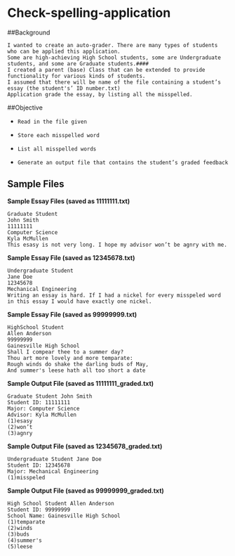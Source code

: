 # Check-spelling-application


##Background

    I wanted to create an auto-grader. There are many types of students who can be applied this application.
    Some are high-achieving High School students, some are Undergraduate students, and some are Graduate students.#### 
    I created a parent (base) Class that can be extended to provide functionality for various kinds of students. 
    I assumed that there will be name of the file containing a student’s essay (the student's’ ID number.txt) 
    Application grade the essay, by listing all the misspelled.


##Objective

*     Read in the file given
*     Store each misspelled word
*     List all misspelled words
*     Generate an output file that contains the student’s graded feedback

## Sample Files 

**Sample Essay Files (saved as 11111111.txt)** 
 

    Graduate Student 
    John Smith
    11111111
    Computer Science
    Kyla McMullen
    This esasy is not very long. I hope my advisor won’t be agnry with me.


**Sample Essay File (saved as 12345678.txt)**
 
    Undergraduate Student
    Jane Doe
    12345678
    Mechanical Engineering
    Writing an essay is hard. If I had a nickel for every misspeled word in this essay I would have exactly one nickel.

**Sample Essay File (saved as 99999999.txt)**
 
    HighSchool Student
    Allen Anderson
    99999999
    Gainesville High School
    Shall I compear thee to a summer day?
    Thou art more lovely and more temparate:
    Rough winds do shake the darling buds of May,
    And summer's leese hath all too short a date

**Sample Output File (saved as 11111111_graded.txt)**
 
    Graduate Student John Smith
    Student ID: 11111111
    Major: Computer Science
    Advisor: Kyla McMullen
    (1)esasy
    (2)won’t
    (3)agnry

**Sample Output File (saved as 12345678_graded.txt)**
 
    Undergraduate Student Jane Doe
    Student ID: 12345678
    Major: Mechanical Engineering
    (1)misspeled

**Sample Output File (saved as 99999999_graded.txt)**
 
    High School Student Allen Anderson
    Student ID: 99999999
    School Name: Gainesville High School
    (1)temparate
    (2)winds
    (3)buds
    (4)summer's
    (5)leese
